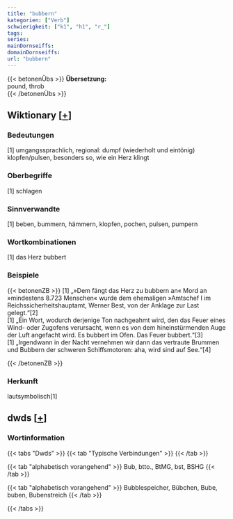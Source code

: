 ```yaml
---
title: "bubbern"
kategorien: ["Verb"]
schwierigkeit: ["k1", "h1", "r_"]
tags:
series:
mainDornseiffs:
domainDornseiffs:
url: "bubbern"
---
```


{{< betonenÜbs >}}
**Übersetzung:**  
pound, throb  
{{< /betonenÜbs >}}

## Wiktionary [[+](https://de.wiktionary.org/wiki/bubbern)]

### Bedeutungen
[1] umgangssprachlich, regional: dumpf (wiederholt und eintönig) klopfen/pulsen, besonders so, wie ein Herz klingt  

### Oberbegriffe
[1] schlagen  

### Sinnverwandte
[1] beben, bummern, hämmern, klopfen, pochen, pulsen, pumpern  

### Wortkombinationen
[1] das Herz bubbert  

### Beispiele
{{< betonenZB >}}
[1] „»Dem fängt das Herz zu bubbern an« Mord an »mindestens 8.723 Menschen« wurde dem ehemaligen »Amtschef I im Reichssicherheitshauptamt, Werner Best, von der Anklage zur Last gelegt.“[2]  
[1] „Ein Wort, wodurch derjenige Ton nachgeahmt wird, den das Feuer eines Wind- oder Zugofens verursacht, wenn es von dem hineinstürmenden Auge der Luft angefacht wird. Es bubbert im Ofen. Das Feuer bubbert.“[3]  
[1] „Irgendwann in der Nacht vernehmen wir dann das vertraute Brummen und Bubbern der schweren Schiffsmotoren: aha, wird sind auf See.“[4]  

{{< /betonenZB >}}
### Herkunft
lautsymbolisch[1]  



## dwds [[+](https://www.dwds.de/wb/bubbern)]

### Wortinformation
{{< tabs "Dwds" >}}
{{< tab "Typische Verbindungen" >}}
{{< /tab >}}

{{< tab "alphabetisch vorangehend" >}}
Bub, btto., BtMG, bst, BSHG
{{< /tab >}}

{{< tab "alphabetisch vorangehend" >}}
Bubblespeicher, Bübchen, Bube, buben, Bubenstreich
{{< /tab >}}

{{< /tabs >}}

